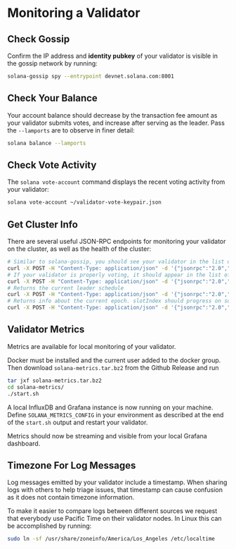 # Monitoring a Validator

## Check Gossip

Confirm the IP address and **identity pubkey** of your validator is visible in
the gossip network by running:

```bash
solana-gossip spy --entrypoint devnet.solana.com:8001
```

## Check Your Balance

Your account balance should decrease by the transaction fee amount as your
validator submits votes, and increase after serving as the leader. Pass the
`--lamports` are to observe in finer detail:

```bash
solana balance --lamports
```

## Check Vote Activity

The `solana vote-account` command displays the recent voting activity from
your validator:

```bash
solana vote-account ~/validator-vote-keypair.json
```

## Get Cluster Info

There are several useful JSON-RPC endpoints for monitoring your validator on the
cluster, as well as the health of the cluster:

```bash
# Similar to solana-gossip, you should see your validator in the list of cluster nodes
curl -X POST -H "Content-Type: application/json" -d '{"jsonrpc":"2.0","id":1, "method":"getClusterNodes"}' http://devnet.solana.com:8899
# If your validator is properly voting, it should appear in the list of `current` vote accounts. If staked, `stake` should be > 0
curl -X POST -H "Content-Type: application/json" -d '{"jsonrpc":"2.0","id":1, "method":"getVoteAccounts"}' http://devnet.solana.com:8899
# Returns the current leader schedule
curl -X POST -H "Content-Type: application/json" -d '{"jsonrpc":"2.0","id":1, "method":"getLeaderSchedule"}' http://devnet.solana.com:8899
# Returns info about the current epoch. slotIndex should progress on subsequent calls.
curl -X POST -H "Content-Type: application/json" -d '{"jsonrpc":"2.0","id":1, "method":"getEpochInfo"}' http://devnet.solana.com:8899
```


## Validator Metrics

Metrics are available for local monitoring of your validator.

Docker must be installed and the current user added to the docker group. Then
download `solana-metrics.tar.bz2` from the Github Release and run

```bash
tar jxf solana-metrics.tar.bz2
cd solana-metrics/
./start.sh
```

A local InfluxDB and Grafana instance is now running on your machine. Define
`SOLANA_METRICS_CONFIG` in your environment as described at the end of the
`start.sh` output and restart your validator.

Metrics should now be streaming and visible from your local Grafana dashboard.

## Timezone For Log Messages

Log messages emitted by your validator include a timestamp. When sharing logs
with others to help triage issues, that timestamp can cause confusion as it does
not contain timezone information.

To make it easier to compare logs between different sources we request that
everybody use Pacific Time on their validator nodes. In Linux this can be
accomplished by running:

```bash
sudo ln -sf /usr/share/zoneinfo/America/Los_Angeles /etc/localtime
```
